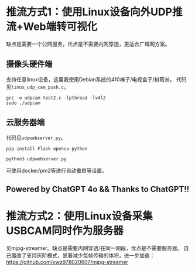 # 推流方式1：使用Linux设备向外UDP推流+Web端转可视化
缺点是需要一个公网服务，优点是不需要内网穿透，更适合广域网方案。

## 摄像头硬件端
支持任意linux设备，这里我使用Debian系统的410棒子/电视盒子/树莓派。
代码见`linux_udp_cam_push.c`。
```
gcc -o udpcam test2.c -lpthread -lv4l2
sudo ./udpcam
```

## 云服务器端
代码见`udpwebserver.py`。
```
pip install Flask opencv-python

python3 udpwebserver.py
```
可使用docker/pm2等进行自动重启等设置。

## Powered by ChatGPT 4o && Thanks to ChatGPT!!



# 推流方式2：使用Linux设备采集USBCAM同时作为服务器
见mjpg-streamer。缺点是需要内网穿透/在同一网段，优点是不需要服务器。
自己魔改了支持灰阶模式，显著减少每帧传输的体积，进一步加速：https://github.com/ywz978020607/mjpg-streamer